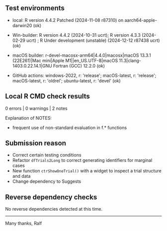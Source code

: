 ## Test environments

* local: R version 4.4.2 Patched (2024-11-08 r87310) on aarch64-apple-darwin20 (ok)

* Win-builder: R version 4.4.2 (2024-10-31 ucrt); R version 4.3.3 (2024-02-29 ucrt) ; R Under development (unstable) (2024-12-12 r87438 ucrt) (ok)

* macOS builder: r-devel-macosx-arm64|4.4.0|macosx|macOS 13.3.1 (22E261)|Mac mini|Apple M1||en_US.UTF-8|macOS 11.3|clang-1403.0.22.14.1|GNU Fortran (GCC) 12.2.0 (ok)

* GitHub actions: windows-2022, r: 'release'; macOS-latest, r: 'release'; macOS-latest, r: 'oldrel'; ubuntu-latest, r: 'devel' (ok)


## Local R CMD check results

0 errors | 0 warnings | 2 notes 

Explanation of NOTES: 

* frequent use of non-standard evaluation in f.* functions

## Submission reason

- Correct certain testing conditions
- Refactor `dfTrials2Long` to correct generating identifiers for marginal cases
- New function `ctrShowOneTrial()` with a widget to inspect a trial structure and data
- Change dependency to Suggests

## Reverse dependency checks

No reverse dependencies detected at this time. 


----

Many thanks,
Ralf
